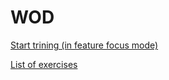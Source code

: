 # WOD

[Start trining (in feature focus mode)](https://wod-psi.now.sh/)

[List of exercises](https://wod-psi.now.sh/exercises)
